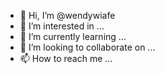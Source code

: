 - 👋 Hi, I’m @wendywiafe
- 👀 I’m interested in ...
- 🌱 I’m currently learning ...
- 💞️ I’m looking to collaborate on ...
- 📫 How to reach me ...

<!---
wendywiafe/wendywiafe is a ✨ special ✨ repository because its `README.md` (this file) appears on your GitHub profile.
You can click the Preview link to take a look at your changes.
--->
